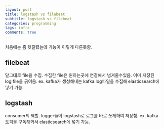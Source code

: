 ```yaml
---
layout: post
title: logstash vs filebeat
subtitle: logstash vs filebeat
categories: programming
tags: infra
comments: true
---
```


처음에는 좀 헷갈렸는데 기능이 이렇게 다른듯함.

## filebeat
말그대로 file을 수집. 수집한 file은 원하는곳에 연결해서 넘겨줄수있음.
이미 저장된 log file을 긁어옴.
ex. kafka가 생성해내는 kafka.log파일을 수집해 elasticsearch에 넣기 가능.

## logstash
consumer의 역할. 
logger들이 logstash로 로그를 바로 쏘게하여 저장함.
ex. kafka 토픽을 구독해와서 elasticsearch에 넣기 가능. 
